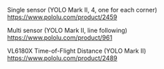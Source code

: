 Single sensor (YOLO Mark II, 4, one for each corner)
https://www.pololu.com/product/2459

Multi sensor (YOLO Mark II, line following)
https://www.pololu.com/product/961

VL6180X Time-of-Flight Distance (YOLO Mark II)
https://www.pololu.com/product/2489
